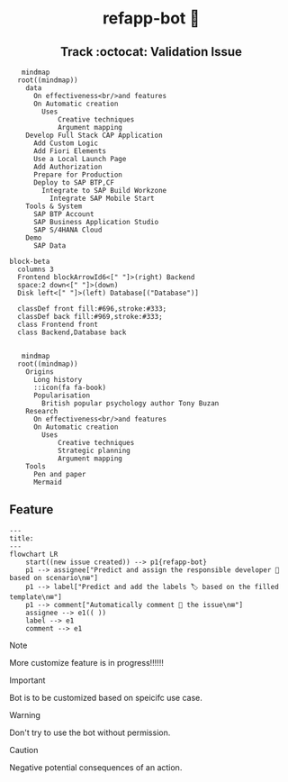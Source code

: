 <h1 align="center">refapp-bot 🤖</h1>
<h2 align="center">Track :octocat: Validation Issue</h2>




```mermaid
   mindmap
  root((mindmap))
    data
      On effectiveness<br/>and features
      On Automatic creation
        Uses
            Creative techniques
            Argument mapping
    Develop Full Stack CAP Application 
      Add Custom Logic
      Add Fiori Elements
      Use a Local Launch Page
      Add Authorization
      Prepare for Production
      Deploy to SAP BTP,CF
        Integrate to SAP Build Workzone
          Integrate SAP Mobile Start
    Tools & System
      SAP BTP Account
      SAP Business Application Studio
      SAP S/4HANA Cloud
    Demo
      SAP Data

```



```mermaid
block-beta
  columns 3
  Frontend blockArrowId6<[" "]>(right) Backend
  space:2 down<[" "]>(down)
  Disk left<[" "]>(left) Database[("Database")]

  classDef front fill:#696,stroke:#333;
  classDef back fill:#969,stroke:#333;
  class Frontend front
  class Backend,Database back


```

```mermaid
   mindmap
  root((mindmap))
    Origins
      Long history
      ::icon(fa fa-book)
      Popularisation
        British popular psychology author Tony Buzan
    Research
      On effectiveness<br/>and features
      On Automatic creation
        Uses
            Creative techniques
            Strategic planning
            Argument mapping
    Tools
      Pen and paper
      Mermaid
```


## Feature

```mermaid
---
title: 
---
flowchart LR
    start((new issue created)) --> p1{refapp-bot}
    p1 --> assignee["Predict and assign the responsible developer 👤 based on scenario\n⊞"]
    p1 --> label["Predict and add the labels 🏷️ based on the filled template\n⊞"]
    p1 --> comment["Automatically comment 💬 the issue\n⊞"]
    assignee --> e1(( ))
    label --> e1
    comment --> e1
```

> [!NOTE]  
> More customize feature is in progress!!!!!!

> [!IMPORTANT]  
> Bot is to be customized based on speicifc use case.

> [!WARNING]  
> Don't try to use the bot without permission.

> [!CAUTION]
> Negative potential consequences of an action.

